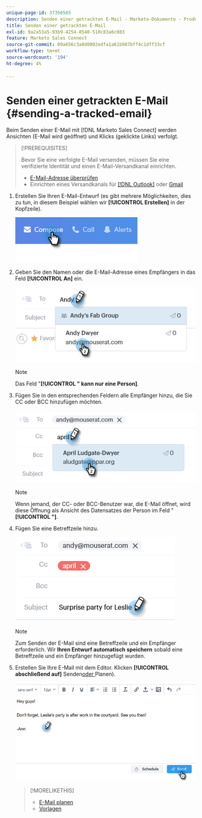 ```yaml
---
unique-page-id: 37356565
description: Senden einer getrackten E-Mail - Marketo-Dokumente - Produktdokumentation
title: Senden einer getrackten E-Mail
exl-id: 9a2a53a5-93b9-4254-8540-510c83a6c083
feature: Marketo Sales Connect
source-git-commit: 09a656c3a0d0002edfa1a61b987bff4c1dff33cf
workflow-type: tm+mt
source-wordcount: '194'
ht-degree: 4%

---
```


# Senden einer getrackten E-Mail {#sending-a-tracked-email}

Beim Senden einer E-Mail mit [!DNL Marketo Sales Connect] werden Ansichten (E-Mail wird geöffnet) und Klicks (geklickte Links) verfolgt.

>[!PREREQUISITES]
>
>Bevor Sie eine verfolgte E-Mail versenden, müssen Sie eine verifizierte Identität und einen E-Mail-Versandkanal einrichten.
>
>* [E-Mail-Adresse überprüfen](/help/marketo/product-docs/marketo-sales-connect/getting-started/email-settings/verify-your-email.md)
>* Einrichten eines Versandkanals für [[!DNL Outlook]](/help/marketo/product-docs/marketo-sales-connect/email-plugins/msc-for-outlook/email-connection-for-outlook-users.md) oder [Gmail](/help/marketo/product-docs/marketo-sales-connect/email-plugins/gmail/email-connection-for-gmail-users.md)

1. Erstellen Sie Ihren E-Mail-Entwurf (es gibt mehrere Möglichkeiten, dies zu tun, in diesem Beispiel wählen wir **[!UICONTROL Erstellen]** in der Kopfzeile).

   ![](assets/one.png)

1. Geben Sie den Namen oder die E-Mail-Adresse eines Empfängers in das Feld **[!UICONTROL An]** ein.

   ![](assets/two.png)

   >[!NOTE]
   >
   >Das Feld &quot;**[!UICONTROL &quot; kann nur eine Person]**.

1. Fügen Sie in den entsprechenden Feldern alle Empfänger hinzu, die Sie CC oder BCC hinzufügen möchten.

   ![](assets/three.png)

   >[!NOTE]
   >
   >Wenn jemand, der CC- oder BCC-Benutzer war, die E-Mail öffnet, wird diese Öffnung als Ansicht des Datensatzes der Person im Feld &quot;**[!UICONTROL &quot;]**.

1. Fügen Sie eine Betreffzeile hinzu.

   ![](assets/four.png)

   >[!NOTE]
   >
   >Zum Senden der E-Mail sind eine Betreffzeile und ein Empfänger erforderlich. Wir **Ihren Entwurf automatisch speichern** sobald eine Betreffzeile und ein Empfänger hinzugefügt wurden.

1. Erstellen Sie Ihre E-Mail mit dem Editor. Klicken **[!UICONTROL abschließend auf]** Senden[&#x200B; oder &#x200B;](/help/marketo/product-docs/marketo-sales-connect/email/using-the-compose-window/scheduling-an-email.md)Planen).

   ![](assets/five.png)

   >[!MORELIKETHIS]
   >
   >* [E-Mail planen](/help/marketo/product-docs/marketo-sales-connect/email/using-the-compose-window/scheduling-an-email.md)
   >* [Vorlagen](/help/marketo/product-docs/marketo-sales-connect/templates/create-a-new-template.md)
